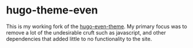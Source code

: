 # hugo-theme-even

This is my working fork of the [hugo-even-theme](https://github.com/olOwOlo/hugo-theme-even). My primary focus was to remove a lot of the undesirable cruft such as javascript, and other dependencies that added little to no functionality to the site.
